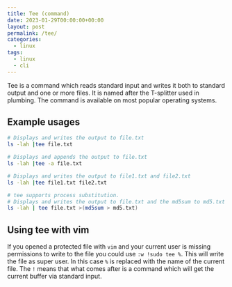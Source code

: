 ```yaml
---
title: Tee (command)
date: 2023-01-29T00:00:00+00:00
layout: post
permalink: /tee/
categories:
  - linux
tags:
  - linux
  - cli
---
```


Tee is a command which reads standard input and writes it both to standard output and one or more files. It is named after the T-splitter used in plumbing. The command is available on most popular operating systems.

## Example usages

```sh
# Displays and writes the output to file.txt
ls -lah |tee file.txt

# Displays and appends the output to file.txt
ls -lah |tee -a file.txt

# Displays and writes the output to file1.txt and file2.txt
ls -lah |tee file1.txt file2.txt

# tee supports process substitution.
# Displays and writes the output to file.txt and the md5sum to md5.txt
ls -lah | tee file.txt >(md5sum > md5.txt)
```

## Using tee with vim
If you opened a protected file with `vim` and your current user is missing permissions to write to the file you could use `:w !sudo tee %`. This will write the file as super user. In this case `%` is replaced with the name of the current file. The `!` means that what comes after is a command which will get the current buffer via standard input.



